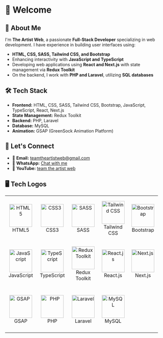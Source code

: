 # 👋 Welcome

## 🚀 About Me

I'm **The Artist Web**, a passionate **Full-Stack Developer** specializing in web development. I have experience in building user interfaces using:

- **HTML, CSS, SASS, Tailwind CSS, and Bootstrap**
- Enhancing interactivity with **JavaScript and TypeScript**
- Developing web applications using **React and Next.js** with state management via **Redux Toolkit**
- On the backend, I work with **PHP and Laravel**, utilizing **SQL databases**

## 🛠️ Tech Stack

- **Frontend:** HTML, CSS, SASS, Tailwind CSS, Bootstrap, JavaScript, TypeScript, React, Next.js
- **State Management:** Redux Toolkit
- **Backend:** PHP, Laravel
- **Database:** MySQL
- **Animation:** GSAP (GreenSock Animation Platform)

## 👯️ Let's Connect

- 📩 **Email:** [teamtheartistweb@gmail.com](mailto:teamtheartistweb@gmail.com)
- 📱 **WhatsApp:** [Chat with me](https://wa.me/message/YEX6SYAH54GFC1)
- 🎥 **YouTube:** [team the artist web](https://www.youtube.com/@teamtheartistweb)

## 🖥️ Tech Logos

<table align="center">
  <tr>
    <td align="center" height="150" width="150">
      <img src="https://github.com/the-artist-web/before-web-me/raw/main/public/image/html.png" alt="HTML5" width="75" height="75"/>
      <br>HTML5
    </td>
    <td align="center" height="150" width="150">
      <img src="https://github.com/the-artist-web/before-web-me/raw/main/public/image/css.png" alt="CSS3" width="75" height="75"/>
      <br>CSS3
    </td>
    <td align="center" height="150" width="150">
      <img src="https://github.com/the-artist-web/before-web-me/raw/main/public/image/sass.png" alt="SASS" width="75" height="75"/>
      <br>SASS
    </td>
    <td align="center" height="150" width="150">
      <img src="https://github.com/the-artist-web/before-web-me/raw/main/public/image/tailwindcss.png" alt="Tailwind CSS" width="75" height="75"/>
      <br>Tailwind CSS
    </td>
    <td align="center" height="150" width="150">
      <img src="https://github.com/the-artist-web/before-web-me/raw/main/public/image/bootstrap.png" alt="Bootstrap" width="75" height="75"/>
      <br>Bootstrap
    </td>
  </tr>
  
  <tr>
    <td align="center" height="150" width="150">
      <img src="https://github.com/the-artist-web/before-web-me/raw/main/public/image/javaScript.png" alt="JavaScript" width="75" height="75"/>
      <br>JavaScript
    </td>
    <td align="center" height="150" width="150">
      <img src="https://github.com/the-artist-web/before-web-me/raw/main/public/image/typeScript.png" alt="TypeScript" width="75" height="75"/>
      <br>TypeScript
    </td>
    <td align="center" height="150" width="150">
      <img src="https://github.com/the-artist-web/before-web-me/raw/main/public/image/redux.png" alt="Redux Toolkit" width="75" height="75"/>
      <br>Redux Toolkit
    </td>
    <td align="center" height="150" width="150">
      <img src="https://github.com/the-artist-web/before-web-me/raw/main/public/image/react.png" alt="React.js" width="75" height="75"/>
      <br>React.js
    </td>
    <td align="center" height="150" width="150">
      <img src="https://github.com/the-artist-web/before-web-me/raw/main/public/image/next.png" alt="Next.js" width="75" height="75"/>
      <br>Next.js
    </td>
  </tr>
  
  <tr>
    <td align="center" height="150" width="150">
      <img src="https://static.wikia.nocookie.net/logopedia/images/a/a5/GSAP_2023.svg/revision/latest/scale-to-width-down/300?cb=20231024190052" alt="GSAP" width="75" height="75"/>
      <br>GSAP
    </td>
    <td align="center" height="150" width="150">
      <img src="https://github.com/the-artist-web/before-web-me/raw/main/public/image/php.png" alt="PHP" width="75" height="75"/>
      <br>PHP
    </td>
    <td align="center" height="150" width="150">
      <img src="https://github.com/the-artist-web/before-web-me/raw/main/public/image/laravel.png" alt="Laravel" width="75" height="75"/>
      <br>Laravel
    </td>
    <td align="center" height="150" width="150">
      <img src="https://github.com/the-artist-web/before-web-me/raw/main/public/image/mysql.png" alt="MySQL" width="75" height="75"/>
      <br>MySQL
    </td>
  </tr>
</table>
